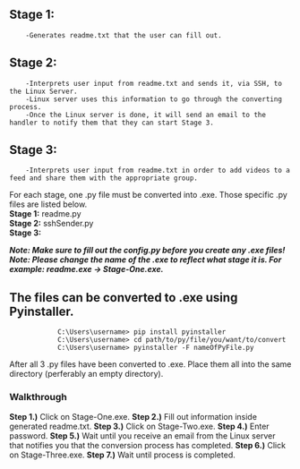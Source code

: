 ## Stage 1:
        -Generates readme.txt that the user can fill out.
        
## Stage 2:
        -Interprets user input from readme.txt and sends it, via SSH, to the Linux Server.
        -Linux server uses this information to go through the converting process.
        -Once the Linux server is done, it will send an email to the handler to notify them that they can start Stage 3.
        
## Stage 3:
        -Interprets user input from readme.txt in order to add videos to a feed and share them with the appropriate group.



For each stage, one .py file must be converted into .exe. Those specific .py files are listed below.\
        **Stage 1:** readme.py\
        **Stage 2:** sshSender.py\
        **Stage 3:**
       
***Note: Make sure to fill out the config.py before you create any .exe files!***
***Note: Please change the name of the .exe to reflect what stage it is. For example: readme.exe -> Stage-One.exe.***
        
## The files can be converted to .exe using Pyinstaller.
                
                C:\Users\username> pip install pyinstaller
                C:\Users\username> cd path/to/py/file/you/want/to/convert
                C:\Users\username> pyinstaller -F nameOfPyFile.py 
                
After all 3 .py files have been converted to .exe. Place them all into the same directory (perferably an empty directory).

### Walkthrough

**Step 1.)** Click on Stage-One.exe.
**Step 2.)** Fill out information inside generated readme.txt.
**Step 3.)** Click on Stage-Two.exe.
**Step 4.)** Enter password.
**Step 5.)** Wait until you receive an email from the Linux server that notifies you that the conversion process has completed.
**Step 6.)** Click on Stage-Three.exe.
**Step 7.)** Wait until process is completed.
